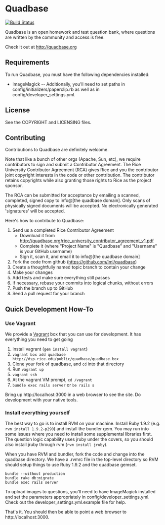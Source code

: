 <!-- Copyright 2011-2012 Rice University. Licensed under the Affero General Public 
     License version 3 or later.  See the COPYRIGHT file for details. -->

Quadbase
========

[![Build Status](https://secure.travis-ci.org/lml/quadbase.png)](http://travis-ci.org/lml/quadbase)

Quadbase is an open homework and test question bank, where questions are written 
by the community and access is free.  

Check it out at http://quadbase.org

Requirements
------------

To run Quadbase, you must have the following dependencies installed:

 * ImageMagick
     -- Additionally, you'll need to set paths in config/initializers/paperclip.rb
        as well as in config/developer_settings.yml.
        
        
License
-------

See the COPYRIGHT and LICENSING files.

Contributing
------------

Contributions to Quadbase are definitely welcome.  

Note that like a bunch of other orgs (Apache, Sun, etc), we require contributors
to sign and submit a Contributor Agreement.  The Rice University Contributor Agreement
(RCA) gives Rice and you the contributor joint copyright interests in the code or
other contribution.  The contributor retains copyrights while also granting those 
rights to Rice as the project sponsor.   

The RCA can be submitted for acceptance by emailing a scanned, completed, signed copy
to info@[the quadbase domain].  Only scans of physically signed documents will be accepted.
No electronically generated 'signatures' will be accepted.

Here's how to contribute to Quadbase:  

1. Send us a completed Rice Contributor Agreement
   * Download it from http://quadbase.org/rice_university_contributor_agreement_v1.pdf
   * Complete it (where "Project Name" is "Quadbase" and "Username" is your GitHub username)
   * Sign it, scan it, and email it to info@[the quadbase domain]
1. Fork the code from github (https://github.com/lml/quadbase)
2. Create a thoughtfully named topic branch to contain your change
3. Make your changes
4. Add tests and make sure everything still passes
5. If necessary, rebase your commits into logical chunks, without errors
6. Push the branch up to GitHub
7. Send a pull request for your branch

Quick Development How-To
------------------------

### Use Vagrant

We provide a [Vagrant](http://vagrantup.com/) box that you can use for development.  It has 
everything you need to get going

1. Install vagrant (`gem install vagrant`)
3. `vagrant box add quadbase http://dsp.rice.edu/public/quadbase/quadbase.box` 
2. Clone your fork of quadbase, and `cd` into that directory
4. Run `vagrant up`
5. `vagrant ssh`
6. At the vagrant VM prompt, `cd /vagrant`
7. `bundle exec rails server` or `be rails s`

Bring up http://localhost:3000 in a web browser to see the site.  Do development with your 
native tools.

### Install everything yourself

The best way to go is to install RVM on your machine.  Install Ruby 1.9.2 (e.g. `rvm install 1.9.2-p290`)
and install the bundler gem.  You may run into some issues where you need to install some supplemental
libraries first.  The question logic capability uses jruby under the covers, so you should also install
jruby through rvm (`rvm install jruby`).

When you have RVM and bundler, fork the code and change into the quadbase directory.  We have a 
.rvmrc file in the top-level directory so RVM should setup things to use Ruby 1.9.2 and the 
quadbase gemset.  

    bundle --without production
    bundle rake db:migrate
    bundle exec rails server
    
To upload images to questions, you'll need to have ImageMagick installed and set the parameters appropriately
in config/developer_settings.yml.  Check out the developer_settings.yml.example file for help.

That's it.  You should then be able to point a web browser to http://localhost:3000.

        


